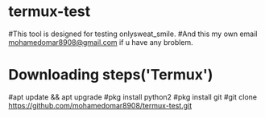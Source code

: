 # termux-test
#This tool is designed for testing onlysweat_smile.
#And this my own email mohamedomar8908@gmail.com if u have any broblem.
# Downloading steps('Termux')
#apt update && apt upgrade
#pkg install python2
#pkg install git
#git clone https://github.com/mohamedomar8908/termux-test.git

